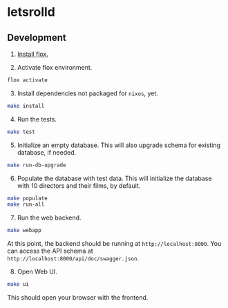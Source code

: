 # letsrolld

## Development

1. [Install flox.](https://flox.dev/docs/install-flox/)

2. Activate flox environment.

```bash
flox activate
```

3. Install dependencies not packaged for `nixos`, yet.

```bash
make install
```

4. Run the tests.

```bash
make test
```

5. Initialize an empty database. This will also upgrade schema for existing
   database, if needed.

```bash
make run-db-upgrade
```

6. Populate the database with test data. This will initialize the database with
   10 directors and their films, by default.

```bash
make populate
make run-all
```

7. Run the web backend.

```bash
make webapp
```

At this point, the backend should be running at `http://localhost:8000`. You
can access the API schema at `http://localhost:8000/api/doc/swagger.json`.


8. Open Web UI.

```bash
make ui
```

This should open your browser with the frontend.
